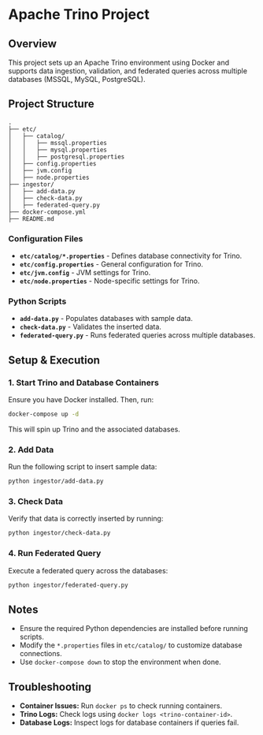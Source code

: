 # Apache Trino Project

## Overview
This project sets up an Apache Trino environment using Docker and supports data ingestion, validation, and federated queries across multiple databases (MSSQL, MySQL, PostgreSQL).

## Project Structure
```
.
├── etc/
│   ├── catalog/
│   │   ├── mssql.properties
│   │   ├── mysql.properties
│   │   ├── postgresql.properties
│   ├── config.properties
│   ├── jvm.config
│   ├── node.properties
├── ingestor/
│   ├── add-data.py
│   ├── check-data.py
│   ├── federated-query.py
├── docker-compose.yml
├── README.md
```

### Configuration Files
- **`etc/catalog/*.properties`** - Defines database connectivity for Trino.
- **`etc/config.properties`** - General configuration for Trino.
- **`etc/jvm.config`** - JVM settings for Trino.
- **`etc/node.properties`** - Node-specific settings for Trino.

### Python Scripts
- **`add-data.py`** - Populates databases with sample data.
- **`check-data.py`** - Validates the inserted data.
- **`federated-query.py`** - Runs federated queries across multiple databases.

## Setup & Execution

### 1. Start Trino and Database Containers
Ensure you have Docker installed. Then, run:
```sh
docker-compose up -d
```
This will spin up Trino and the associated databases.

### 2. Add Data
Run the following script to insert sample data:
```sh
python ingestor/add-data.py
```

### 3. Check Data
Verify that data is correctly inserted by running:
```sh
python ingestor/check-data.py
```

### 4. Run Federated Query
Execute a federated query across the databases:
```sh
python ingestor/federated-query.py
```

## Notes
- Ensure the required Python dependencies are installed before running scripts.
- Modify the `*.properties` files in `etc/catalog/` to customize database connections.
- Use `docker-compose down` to stop the environment when done.

## Troubleshooting
- **Container Issues:** Run `docker ps` to check running containers.
- **Trino Logs:** Check logs using `docker logs <trino-container-id>`.
- **Database Logs:** Inspect logs for database containers if queries fail.